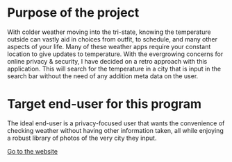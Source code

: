 # Purpose of the project 
With colder weather moving into the tri-state, knowing  the temperature outside can vastly aid in choices from outfit, to schedule, and many other aspects of your life. Many of these weather apps require your constant location to give updates to temperature. With the evergrowing concerns for online privacy & security, I have decided on a retro approach with this application. This will search for the temperature in a city that is input in the search bar without the need of any addition meta data on the user.

# Target end-user for this program
The ideal end-user is a privacy-focused user that wants the convenience of checking weather without having other information taken, all while enjoying a robust library of photos of the very city they input.

[Go to the website]()











